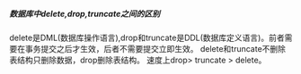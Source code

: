 ##### 数据库中delete,drop,truncate之间的区别
delete是DML(数据库操作语言),drop和truncate是DDL(数据库定义语言)。前者需要在事务提交之后才生效，后者不需要提交立即生效。
delete和truncate不删除表结构只删除数据，drop删除表结构。
速度上drop> truncate > delete。

